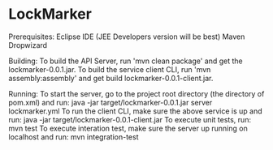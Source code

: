 LockMarker
==========

Prerequisites:
  Eclipse IDE (JEE Developers version will be best)
  Maven
  Dropwizard

Building:
  To build the API Server, run 'mvn clean package' and get the lockmarker-0.0.1.jar.
  To build the service client CLI, run 'mvn assembly:assembly' and get build lockmarker-0.0.1-client.jar.

Running:
  To start the server, go to the project root directory (the directory of pom.xml) and run:
     java -jar target/lockmarker-0.0.1.jar server lockmarker.yml
  To run the client CLI, make sure the above service is up and run:
     java -jar target/lockmarker-0.0.1-client.jar
  To execute unit tests, run:
     mvn test
  To execute interation test, make sure the server up running on localhost and run:
     mvn integration-test 

